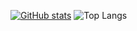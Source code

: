 [![GitHub stats](https://github-readme-stats.vercel.app/api?username=MiguelX413)](https://github.com/MiguelX413/github-readme-stats)
![Top Langs](https://github-readme-stats.vercel.app/api/top-langs/?username=MiguelX413&langs_count=20)
